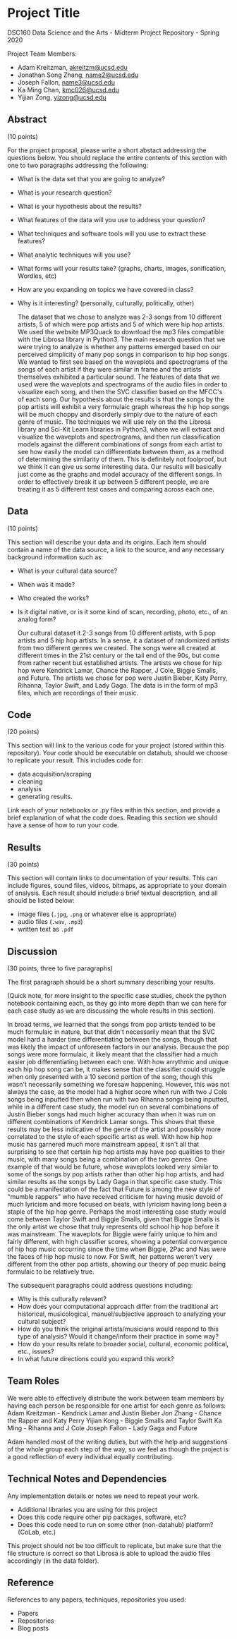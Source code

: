 # Project Title

DSC160 Data Science and the Arts - Midterm Project Repository - Spring 2020

Project Team Members: 
- Adam Kreitzman, akreitzm@ucsd.edu
- Jonathan Song Zhang, name2@ucsd.edu
- Joseph Fallon, name3@ucsd.edu
- Ka Ming Chan, kmc026@ucsd.edu
- Yijian Zong, yizong@ucsd.edu

## Abstract

(10 points) 

For the project proposal, please write a short abstact addressing the questions below. You should replace the entire contents of this section with one to two paragraphs addressing the following:

- What is the data set that you are going to analyze?
- What is your research question? 
- What is your hypothesis about the results? 
- What features of the data will you use to address your question? 
- What techniques and software tools will you use to extract these features?
- What analytic techniques will you use?
- What forms will your results take? (graphs, charts, images, sonification, Wordles, etc)
- How are you expanding on topics we have covered in class? 
- Why is it interesting? (personally, culturally, politically, other)

  The dataset that we chose to analyze was 2-3 songs from 10 different artists, 5 of which were pop artists and 5 of which were hip hop artists. We used the website MP3Quack to download the mp3 files compatible with the Librosa library in Python3. The main research question that we were trying to analyze is whether any patterns emerged based on our perceived simplicity of many pop songs in comparison to hip hop songs. We wanted to first see based on the waveplots and spectrograms of the songs of each artist if they were similar in frame and the artists themselves exhibited a particular sound. 
  The features of data that we used were the waveplots and spectrograms of the audio files in order to visualize each song, and then the SVC classifier based on the MFCC's of each song. Our hypothesis about the results is that the songs by the pop artists will exhibit a very formulaic graph whereas the hip hop songs will be much choppy and disorderly simply due to the nature of each genre of music. 
  The techniques we will use rely on the the Librosa library and Sci-Kit Learn libraries in Python3, where we will extract and visualize the waveplots and spectrograms, and then run classification models against the different combinations of songs from each artist to see how easily the model can differentiate between them, as a method of determining the similarity of them. This is definitely not foolproof, but we think it can give us some interesting data.
  Our results will basically just come as the graphs and model accuracy of the different songs. In order to effectively break it up between 5 different people, we are treating it as 5 different test cases and comparing across each one.

## Data

(10 points) 

This section will describe your data and its origins. Each item should contain a name of the data source, a link to the source, and any necessary background information such as:
- What is your cultural data source? 
- When was it made? 
- Who created the works? 
- Is it digital native, or is it some kind of scan, recording, photo, etc., of an analog form? 

  Our cultural dataset it 2-3 songs from 10 different artists, with 5 pop artists and 5 hip hop artists. In a sense, it a dataset of randomized artists from two different genres we created. The songs were all created at different times in the 21st century or the tail end of the 90s, but come from rather recent but established artists. The artists we chose for hip hop were Kendrick Lamar, Chance the Rapper, J Cole, Biggie Smalls, and Future. The artists we chose for pop were Justin Bieber, Katy Perry, Rihanna, Taylor Swift, and Lady Gaga. The data is in the form of mp3 files, which are recordings of their music.

## Code

(20 points)

This section will link to the various code for your project (stored within this repository). Your code should be executable on datahub, should we choose to replicate your result. This includes code for: 

- data acquisition/scraping
- cleaning
- analysis
- generating results. 

Link each of your notebooks or .py files within this section, and provide a brief explanation of what the code does. Reading this section we should have a sense of how to run your code.

## Results

(30 points) 

This section will contain links to documentation of your results. This can include figures, sound files, videos, bitmaps, as appropriate to your domain of analysis. Each result should include a brief textual description, and all should be listed below: 

- image files (`.jpg`, `.png` or whatever else is appropriate)
- audio files (`.wav`, `.mp3`)
- written text as `.pdf`

## Discussion

(30 points, three to five paragraphs)

The first paragraph should be a short summary describing your results.

(Quick note, for more insight to the specific case studies, check the python notebook containing each, as they go into more depth than we can here for each case study as we are discussing the whole results in this section).

In broad terms, we learned that the songs from pop artists tended to be much formulaic in nature, but that didn't necessarily mean that the SVC model hard a harder time differentiating between the songs, though that was likely the impact of unforeseen factors in our analysis. Because the pop songs were more formulaic, it likely meant that the classifier had a much easier job differentiating between each one. With how arrythmic and unique each hip hop song can be, it makes sense that the classifier could struggle when only presented with a 10 second portion of the song, though this wasn't necessarily something we foresaw happening. However, this was not always the case, as the model had a higher score when run with two J Cole songs being inputted then when run with two Rihanna songs being inputted, while in a different case study, the model run on several combinations of Justin Bieber songs had much higher accuracy than when it was run on different combinations of Kendrick Lamar songs. This shows that these results may be less indicative of the genre of the artist and possibly more correlated to the style of each specific artist as well. With how hip hop music has garnered much more mainstream appeal, it isn't all that surprising to see that certain hip hop artists may have pop qualities to their music, with many songs being a combination of the two genres. One example of that would be future, whose waveplots looked very similar to some of the songs by pop artists rather than other hip hop artists, and had similar results as the songs by Lady Gaga in that specific case study. This could be a manifestation of the fact that Future is among the new style of "mumble rappers" who have received criticism for having music devoid of much lyricism and more focused on beats, with lyricism having long been a staple of the hip hop genre. Perhaps the most interesting case study would come between Taylor Swift and Biggie Smalls, given that Biggie Smalls is the only artist we chose that truly represents old school hip hop before it was mainstream. The waveplots for Biggie were fairly unique to him and fairly different, with high classifier scores, showing a potential convergence of hip hop music occurring since the time when Biggie, 2Pac and Nas were the faces of hip hop music to now. For Swift, her patterns weren't very different from the other pop artists, showing our theory of pop music being formulaic to be relatively true.

The subsequent paragraphs could address questions including:
- Why is this culturally relevant?
- How does your computational approach differ from the traditional art historical, musicological, manuel/subjective approach to analyzing your cultural subject? 
- How do you think the original artists/musicians would respond to this type of analysis? Would it change/inform their practice in some way?
- How do your results relate to broader social, cultural, economic political, etc., issues? 
- In what future directions could you expand this work?

## Team Roles

We were able to effectively distribute the work between team members by having each person be responsible for one artist for each genre as follows:
Adam Kreitzman - Kendrick Lamar and Justin Bieber
Jon Zhang - Chance the Rapper and Katy Perry
Yijian Kong - Biggie Smalls and Taylor Swift
Ka Ming - Rihanna and J Cole
Joseph Fallon - Lady Gaga and Future

Adam handled most of the writing duties, but with the help and suggestions of the whole group each step of the way, so we feel as though the project is a good reflection of every individual equally contributing.

## Technical Notes and Dependencies

Any implementation details or notes we need to repeat your work. 
- Additional libraries you are using for this project
- Does this code require other pip packages, software, etc?
- Does this code need to run on some other (non-datahub) platform? (CoLab, etc.)

This project should not be too difficult to replicate, but make sure that the file structure is correct so that Librosa is able to upload the audio files accordingly (in the data folder).

## Reference

References to any papers, techniques, repositories you used:
- Papers
- Repositories
- Blog posts
